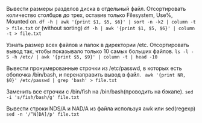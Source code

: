 Вывести размеры разделов диска в отдельный файл. Отсортировать количество столбцов до трех, оставив только Filesystem, Use%, Mounted on.
`df -h | awk '{print $1, $5, $6}' | sort -n -k2 | column -t > file.txt`
or (without sorting)
`df -h | awk '{print $1, $5, $6}' | column -t > file.txt`

Узнать размер всех файлов и папок в директории /etc. Отсортировать вывод так, чтобы показывало только 10 самых больших файлов.
`ls -l -S -h /etc/ | awk '{print $5, $9}' | column -t | head -10`

Вывести пронумерованные строчки из /etc/passwd, в которых есть оболочка /bin/bash, и перенаправить вывод в файл.
` awk '{print NR, $0}' /etc/passwd | grep 'bash' > file.txt`

Заменить все строчки с /bin/fish на /bin/bash(проводить на бэкапе).
`sed -i 's/fish/bash/g' file.txt`

Вывести строки NDS/A и NAD/A из файла используя awk или sed(regexp)
`sed -n '/^N[DA]/p' file.txt`
